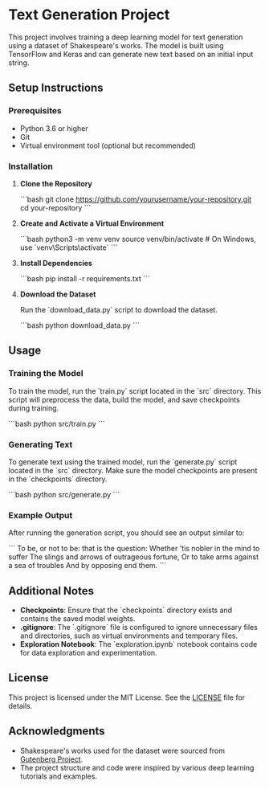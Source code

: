 # Text Generation Project

This project involves training a deep learning model for text generation using a dataset of Shakespeare's works. The model is built using TensorFlow and Keras and can generate new text based on an initial input string.

## Setup Instructions

### Prerequisites

- Python 3.6 or higher
- Git
- Virtual environment tool (optional but recommended)

### Installation

1. **Clone the Repository**

   \`\`\`bash
   git clone https://github.com/yourusername/your-repository.git
   cd your-repository
   \`\`\`

2. **Create and Activate a Virtual Environment**

   \`\`\`bash
   python3 -m venv venv
   source venv/bin/activate  # On Windows, use \`venv\\Scripts\\activate\`
   \`\`\`

3. **Install Dependencies**

   \`\`\`bash
   pip install -r requirements.txt
   \`\`\`

4. **Download the Dataset**

   Run the \`download_data.py\` script to download the dataset.

   \`\`\`bash
   python download_data.py
   \`\`\`

## Usage

### Training the Model

To train the model, run the \`train.py\` script located in the \`src\` directory. This script will preprocess the data, build the model, and save checkpoints during training.

\`\`\`bash
python src/train.py
\`\`\`

### Generating Text

To generate text using the trained model, run the \`generate.py\` script located in the \`src\` directory. Make sure the model checkpoints are present in the \`checkpoints\` directory.

\`\`\`bash
python src/generate.py
\`\`\`

### Example Output

After running the generation script, you should see an output similar to:

\`\`\`
To be, or not to be: that is the question:
Whether 'tis nobler in the mind to suffer
The slings and arrows of outrageous fortune,
Or to take arms against a sea of troubles
And by opposing end them.
\`\`\`

## Additional Notes

- **Checkpoints**: Ensure that the \`checkpoints\` directory exists and contains the saved model weights.
- **.gitignore**: The \`.gitignore\` file is configured to ignore unnecessary files and directories, such as virtual environments and temporary files.
- **Exploration Notebook**: The \`exploration.ipynb\` notebook contains code for data exploration and experimentation.

## License

This project is licensed under the MIT License. See the [LICENSE](LICENSE) file for details.

## Acknowledgments

- Shakespeare's works used for the dataset were sourced from [Gutenberg Project](https://www.gutenberg.org/).
- The project structure and code were inspired by various deep learning tutorials and examples.
